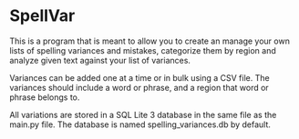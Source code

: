 # SpellVar

This is a program that is meant to allow you to create an manage your own lists of spelling variances and mistakes, categorize them by region and analyze given text against your list of variances.

Variances can be added one at a time or in bulk using a CSV file. The variances should include a word or phrase, and a region that word or phrase belongs to.

All variations are stored in a SQL Lite 3 database in the same file as the main.py file. The database is named spelling_variances.db by default.
